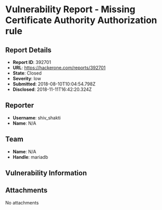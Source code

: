 # Vulnerability Report - Missing Certificate Authority Authorization rule

## Report Details
- **Report ID**: 392701
- **URL**: https://hackerone.com/reports/392701
- **State**: Closed
- **Severity**: low
- **Submitted**: 2018-08-10T10:04:54.798Z
- **Disclosed**: 2018-11-11T16:42:20.324Z

## Reporter
- **Username**: shiv_shakti
- **Name**: N/A

## Team
- **Name**: N/A
- **Handle**: mariadb

## Vulnerability Information


## Attachments
No attachments
